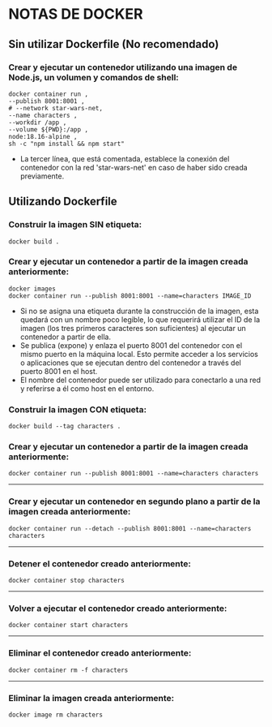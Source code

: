 # NOTAS DE DOCKER

## Sin utilizar Dockerfile (No recomendado)

### Crear y ejecutar un contenedor utilizando una imagen de Node.js, un volumen y comandos de shell:
```
docker container run ,
--publish 8001:8001 ,
# --network star-wars-net,
--name characters ,
--workdir /app ,
--volume ${PWD}:/app ,
node:18.16-alpine ,
sh -c "npm install && npm start"
```
* La tercer línea, que está comentada, establece la conexión del contenedor con la red 'star-wars-net' en caso de haber sido creada previamente.

## Utilizando Dockerfile

### Construir la imagen SIN etiqueta:
```
docker build .
```
### Crear y ejecutar un contenedor a partir de la imagen creada anteriormente:
```
docker images
docker container run --publish 8001:8001 --name=characters IMAGE_ID
```
* Si no se asigna una etiqueta durante la construcción de la imagen, esta quedará con un nombre poco legible, lo que requerirá utilizar el ID de la imagen (los tres primeros caracteres son suficientes) al ejecutar un contenedor a partir de ella.
* Se publica (expone) y enlaza el puerto 8001 del contenedor con el mismo puerto en la máquina local. Esto permite acceder a los servicios o aplicaciones que se ejecutan dentro del contenedor a través del puerto 8001 en el host.
* El nombre del contenedor puede ser utilizado para conectarlo a una red y referirse a él como host en el entorno.

### Construir la imagen CON etiqueta:
```
docker build --tag characters .
```
### Crear y ejecutar un contenedor a partir de la imagen creada anteriormente:
```
docker container run --publish 8001:8001 --name=characters characters
```
<hr/>

### Crear y ejecutar un contenedor en segundo plano a partir de la imagen creada anteriormente:
```
docker container run --detach --publish 8001:8001 --name=characters characters
```

<hr/>

### Detener el contenedor creado anteriormente:
```
docker container stop characters
```

<hr/>

### Volver a ejecutar el contenedor creado anteriormente:
```
docker container start characters
```

<hr/>

### Eliminar el contenedor creado anteriormente:
```
docker container rm -f characters
```

<hr/>

### Eliminar la imagen creada anteriormente:
```
docker image rm characters
```
